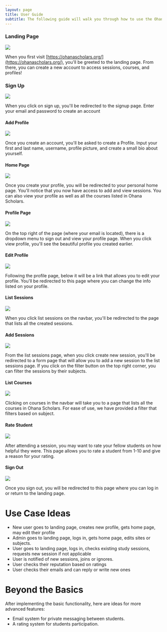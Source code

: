 ```yaml
---
layout: page
title: User Guide
subtitle: The following guide will walk you through how to use the Ohana Scholars website.
---
```


### Landing Page
![](assets/img/guidepics/landing.png)

When you first visit [https://ohanascholars.org/](https://ohanascholars.org/), you'll be greeted to the landing page. From there, you can create a new account to access sessions, courses, and profiles!

### Sign Up
![](assets/img/guidepics/signup.png)

When you click on sign up, you'll be redirected to the signup page. Enter your email and password to create an account

#### Add Profile
![](assets/img/guidepics/addprofile.png)

Once you create an account, you'll be asked to create a Profile. Input your first and last name, username, profile picture, and create a small bio about yourself.

#### Home Page
![](assets/img/guidepics/homepage.png)

Once you create your profile, you will be redirected to your personal home page. You'll notice that you now have access to add and view sessions. You can also view your profile as well as all the courses listed in Ohana Scholars.

#### Profile Page
![](assets/img/guidepics/profilepage.png)

On the top right of the page (where your email is located), there is a dropdown menu to sign out and view your profile page. When you click view profile, you'll see the beautiful profile you created earlier.

#### Edit Profile
![](assets/img/guidepics/editprofile.png)

Following the profile page, below it will be a link that allows you to edit your profile. You'll be redirected to this page where you can change the info listed on your profile.

#### List Sessions
![](assets/img/guidepics/listsessions.png)

When you click list sessions on the navbar, you'll be redirected to the page that lists all the created sessions.

#### Add Sessions
![](assets/img/guidepics/addsession.png)

From the list sessions page, when you click create new session, you'll be redirected to a form page that will allow you to add a new session to the list sessions page. If you click on the filter button on the top right corner, you can filter the sessions by their subjects. 

#### List Courses
![](assets/img/guidepics/listcourses.png)

Clicking on courses in the navbar will take you to a page that lists all the courses in Ohana Scholars. For ease of use, we have provided a filter that filters based on subject.

#### Rate Student
![](assets/img/guidepics/ratestudent.png)

After attending a session, you may want to rate your fellow students on how helpful they were. This page allows you to rate a student from 1-10 and give a reason for your rating. 

#### Sign Out
![](assets/img/guidepics/signout.png)

Once you sign out, you will be redirected to this page where you can log in or return to the landing page.

# Use Case Ideas
<ul>
    <li>New user goes to landing page, creates new profile, gets home page, may edit their profile</li>
    <li>Admin goes to landing page, logs in, gets home page, edits sites or subjects.</li>
    <li>User goes to landing page, logs in, checks existing study sessions, requests new session if not applicable</li>
    <li>User is notified of new sessions, joins or ignores.</li>
    <li>User checks their reputation based on ratings</li>
    <li>User checks their emails and can reply or write new ones</li>
</ul>

# Beyond the Basics

After implementing the basic functionality, here are ideas for more advanced features:

<ul>
    <li>Email system for private messaging between students.</li>
    <li>A rating system for students participation.</li>
</ul>